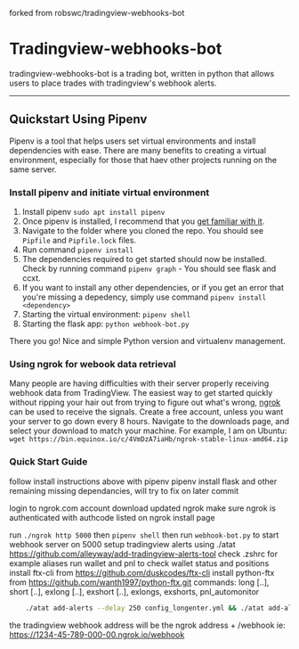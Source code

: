 forked from robswc/tradingview-webhooks-bot

# Tradingview-webhooks-bot

tradingview-webhooks-bot is a trading bot, written in python that allows users to place trades with tradingview's webhook alerts.

---

## Quickstart Using Pipenv

Pipenv is a tool that helps users set virtual environments and install dependencies with ease. There are many benefits to creating a virtual environment, especially for those that haev other projects running on the same server.

### Install pipenv and initiate virtual environment

1. Install pipenv `sudo apt install pipenv`
2. Once pipenv is installed, I recommend that you [get familiar with it](https://github.com/pypa/pipenv).
3. Navigate to the folder where you cloned the repo. You should see `Pipfile` and `Pipfile.lock` files.
4. Run command `pipenv install`
5. The dependencies required to get started should now be installed. Check by running command `pipenv graph` - You should see flask and ccxt.
6. If you want to install any other dependencies, or if you get an error that you're missing a depedency, simply use command `pipenv install <dependency>`
7. Starting the virtual environment: `pipenv shell`
8. Starting the flask app: `python webhook-bot.py`

There you go! Nice and simple Python version and virtualenv management.

### Using ngrok for webook data retrieval

Many people are having difficulties with their server properly receiving webhook data from TradingView. The easiest way to get started quickly without ripping your hair out from trying to figure out what's wrong, [ngrok](https://ngrok.com/) can be used to receive the signals. Create a free account, unless you want your server to go down every 8 hours. Navigate to the downloads page, and select your download to match your machine. For example, I am on Ubuntu: `wget https://bin.equinox.io/c/4VmDzA7iaHb/ngrok-stable-linux-amd64.zip`

### Quick Start Guide
follow install instructions above with pipenv
pipenv install flask and other remaining missing dependancies, will try to fix on later commit

login to ngrok.com account
download updated ngrok
make sure ngrok is authenticated with authcode listed on ngrok install page

run `./ngrok http 5000`
then `pipenv shell`
then run `webhook-bot.py` to start webhook server on 5000
setup tradingview alerts using ./atat  https://github.com/alleyway/add-tradingview-alerts-tool
check .zshrc for example aliases
run wallet and pnl to check wallet status and positions
install ftx-cli from https://github.com/duskcodes/ftx-cli
install python-ftx from https://github.com/wanth1997/python-ftx.git
commands: long [..], short [..], exlong [..], exshort [..], exlongs, exshorts, pnl_automonitor
```bash
	./atat add-alerts --delay 250 config_longenter.yml && ./atat add-alerts --delay 250 config_longadd.yml && ./atat add-alerts --delay 250 config_longexit.yml && ./atat add-alerts --delay 250 config_longtp.yml && ./atat add-alerts --delay 250 config_shortenter.yml && ./atat add-alerts --delay 250 config_shortadd.yml && ./atat add-alerts --delay 250 config_shortexit.yml && ./atat add-alerts --delay 250 config_shortTP.yml
```
the tradingview webhook address will be the ngrok address + /webhook
ie: https://1234-45-789-000-00.ngrok.io/webhook
